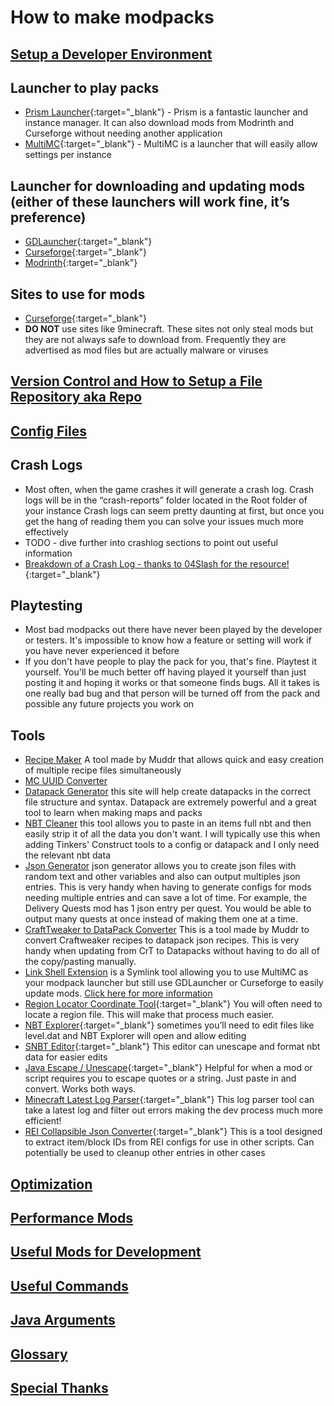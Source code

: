 # How to make modpacks

## [**Setup a Developer Environment**](/ide)

## Launcher to play packs

- [Prism Launcher](https://prismlauncher.org/){:target="\_blank"} - Prism is a fantastic launcher and instance manager. It can also download mods from Modrinth and Curseforge without needing another application
- [MultiMC](https://multimc.org/){:target="\_blank"} - MultiMC is a launcher that will easily allow settings per instance

## Launcher for downloading and updating mods (either of these launchers will work fine, it’s preference)

- [GDLauncher](https://gdevs.io/){:target="\_blank"}
- [Curseforge](https://curseforge.overwolf.com/){:target="\_blank"}
- [Modrinth](https://modrinth.com/){:target="\_blank"}
## Sites to use for mods

- [Curseforge](https://www.curseforge.com/minecraft/mc-mods){:target="\_blank"}
- **DO NOT** use sites like 9minecraft. These sites not only steal mods but they are not always safe to download from. Frequently they are advertised as mod files but are actually malware or viruses

## [**Version Control and How to Setup a File Repository aka Repo**](/version-control)

## [**Config Files**](/config-files)

## Crash Logs

- Most often, when the game crashes it will generate a crash log. Crash logs will be in the “crash-reports” folder located in the Root folder of your instance
  Crash logs can seem pretty daunting at first, but once you get the hang of reading them you can solve your issues much more effectively
- TODO - dive further into crashlog sections to point out useful information
- [Breakdown of a Crash Log - thanks to 04Slash for the resource!](https://github.com/04Slash/Breaking-Down-Minecraft-Forge-Crash-Reports/wiki/Reading-Crash-Reports){:target="\_blank"}

## Playtesting

- Most bad modpacks out there have never been played by the developer or testers. It's impossible to know how a feature or setting will work if you have never experienced it before
- If you don't have people to play the pack for you, that's fine. Playtest it yourself. You'll be much better off having played it yourself than just posting it and hoping it works or that someone finds bugs. All it takes is one really bad bug and that person will be turned off from the pack and possible any future projects you work on

## Tools

- [Recipe Maker](https://muddrdev.com/minecraft/recipemaker.html) A tool made by Muddr that allows quick and easy creation of multiple recipe files simultaneously
- [MC UUID Converter](https://www.soltoder.com/mc-uuid-converter/)
- [Datapack Generator](https://misode.github.io/) this site will help create datapacks in the correct file structure and syntax. Datapack are extremely powerful and a great tool to learn when making maps and packs
- [NBT Cleaner](https://muddrdev.com/minecraft/itemcleaner.html) this tool allows you to paste in an items full nbt and then easily strip it of all the data you don't want. I will typically use this when adding Tinkers' Construct tools to a config or datapack and I only need the relevant nbt data
- [Json Generator](https://json-generator.com/) json generator allows you to create json files with random text and other variables and also can output multiples json entries. This is very handy when having to generate configs for mods needing multiple entries and can save a lot of time. For example, the Delivery Quests mod has 1 json entry per quest. You would be able to output many quests at once instead of making them one at a time.
- [CraftTweaker to DataPack Converter](https://muddrdev.com/minecraft/convertcrafttweaker.html) This is a tool made by Muddr to convert Craftweaker recipes to datapack json recipes. This is very handy when updating from CrT to Datapacks without having to do all of the copy/pasting manually.
- [Link Shell Extension](https://schinagl.priv.at/nt/hardlinkshellext/linkshellextension.html) is a Symlink tool allowing you to use MultiMC as your modpack launcher but still use GDLauncher or Curseforge to easily update mods. [Click here for more information](/sym-link)
- [Region Locator Coordinate Tool](https://dinnerbone.com/minecraft/tools/coordinates/){:target="\_blank"} You will often need to locate a region file. This will make that process much easier.
- [NBT Explorer](https://github.com/jaquadro/NBTExplorer/releases){:target="\_blank"} sometimes you’ll need to edit files like level.dat and NBT Explorer will open and allow editing
- [SNBT Editor](https://gorymoon.github.io/snbt-editor/){:target="\_blank"} This editor can unescape and format nbt data for easier edits
- [Java Escape / Unescape](https://codebeautify.org/java-escape-unescape){:target="\_blank"} Helpful for when a mod or script requires you to escape quotes or a string. Just paste in and convert. Works both ways.
- [Minecraft Latest Log Parser](https://muddrdev.com/minecraft/parseLog.html){:target="\_blank"} This log parser tool can take a latest log and filter out errors making the dev process much more efficient!
- [REI Collapsible Json Converter](https://muddrdev.com/minecraft/convertREICollapsibles.html){:target="\_blank"} This is a tool designed to extract item/block IDs from REI configs for use in other scripts. Can potentially be used to cleanup other entries in other cases


## [**Optimization**](/optimization)

## [**Performance Mods**](/performance-mods)

## [**Useful Mods for Development**](/development_mods)

## [**Useful Commands**](/commands)

## [**Java Arguments**](/java-args)

## [**Glossary**](/glossary)

## [**Special Thanks**](/thanks)
